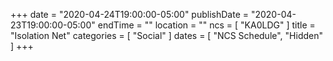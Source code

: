+++
date = "2020-04-24T19:00:00-05:00"
publishDate = "2020-04-23T19:00:00-05:00"
endTime = ""
location = ""
ncs = [ "KA0LDG" ]
title = "Isolation Net"
categories = [ "Social" ]
dates = [ "NCS Schedule", "Hidden" ]
+++
